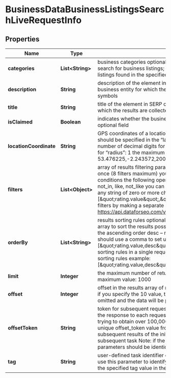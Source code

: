 

# BusinessDataBusinessListingsSearchLiveRequestInfo


## Properties

| Name | Type | Description | Notes |
|------------ | ------------- | ------------- | -------------|
|**categories** | **List&lt;String&gt;** | business categories optional field the categories you specify are used to search for business listings; if you don’t use this field, we will return business listings found in the specified location; you can specify up to 10 categories |  [optional] |
|**description** | **String** | description of the element in SERP optional field the description of the business entity for which the results are collected; can contain up to 200 symbols |  [optional] |
|**title** | **String** | title of the element in SERP optional field the name of the business entity for which the results are collected; can contain up to 200 symbols |  [optional] |
|**isClaimed** | **Boolean** | indicates whether the business is verified by its owner on Google Maps optional field |  [optional] |
|**locationCoordinate** | **String** | GPS coordinates of a location optional field location_coordinate parameter should be specified in the “latitude,longitude,radius” format the maximum number of decimal digits for “latitude” and “longitude”: 7 the minimum value for “radius”: 1 the maximum value for “radius”: 100000 example: 53.476225,-2.243572,200 |  [optional] |
|**filters** | **List&lt;Object&gt;** | array of results filtering parameters optional field you can add several filters at once (8 filters maximum) you should set a logical operator and, or between the conditions the following operators are supported: regex, &lt;, &lt;&#x3D;, &gt;, &gt;&#x3D;, &#x3D;, &lt;&gt;, in, not_in, like, not_like you can use the % operator with like and not_like to match any string of zero or more characters example: [\&quot;rating.value\&quot;,\&quot;&gt;\&quot;,3] you can receive the list of available filters by making a separate request to https://api.dataforseo.com/v3/business_data/business_listings/available_filters |  [optional] |
|**orderBy** | **List&lt;String&gt;** | results sorting rules optional field you can use the same values as in the filters array to sort the results possible sorting types: asc – results will be sorted in the ascending order desc – results will be sorted in the descending order you should use a comma to set up a sorting parameter example: [\&quot;rating.value,desc\&quot;]note that you can set no more than three sorting rules in a single request you should use a comma to separate several sorting rules example: [\&quot;rating.value,desc\&quot;,\&quot;rating.votes_count,desc\&quot;] |  [optional] |
|**limit** | **Integer** | the maximum number of returned businesses optional field default value: 100 maximum value: 1000 |  [optional] |
|**offset** | **Integer** | offset in the results array of returned businesses optional field default value: 0 if you specify the 10 value, the first ten entities in the results array will be omitted and the data will be provided for the successive entities |  [optional] |
|**offsetToken** | **String** | token for subsequent requests optional field provided in the identical filed of the response to each request; use this parameter to avoid timeouts while trying to obtain over 100,000 results in a single request; by specifying the unique offset_token value from the response array, you will get the subsequent results of the initial task; offset_token values are unique for each subsequent task Note: if the offset_token is specified in the request, all other parameters should be identical to the previous request |  [optional] |
|**tag** | **String** | user-defined task identifier optional field the character limit is 255 you can use this parameter to identify the task and match it with the result you will find the specified tag value in the data object of the response |  [optional] |




